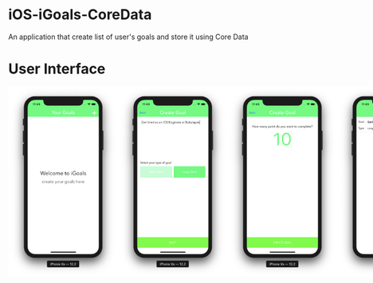 # iOS-iGoals-CoreData
An application that create list of user's goals and store it using Core Data

# User Interface
<div style="display:flex;flex-direction:row">
  <img src="ui/1.png" height="380" width="auto" />
  <img src="ui/2.png" height="380" width="auto" />
  <img src="ui/3.png" height="380" width="auto" />
  <img src="ui/4.png" height="380" width="auto" />
  <img src="ui/5.png" height="380" width="auto" />
  <img src="ui/6.png" height="380" width="auto" />
</div>


